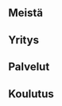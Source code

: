 <!DOCTYPE html>
<html lang="en">
<head>
    <meta charset="UTF-8">
    <meta name="viewport" content="width=device-width, initial-scale=1.0">
    <link rel="stylesheet" href="styles.css">
    </style>
</head>
<body>
    <div class="container">
        <div class="box" id="meista">
            <div class="box-content">
                <h2>Meistä</h2>
            </div>
        </div>
        <div class="box" id="yritys">
            <div class="box-content">
                <h2>Yritys</h2>
            </div>
        </div>
        <div class="box" id="palvelut">
            <div class="box-content">
                <h2>Palvelut</h2>
            </div>
        </div>
        <div class="box" id="koulutus">
            <div class="box-content">
                <h2>Koulutus</h2>
            </div>
        </div>
    </div>
</body>
</html>

